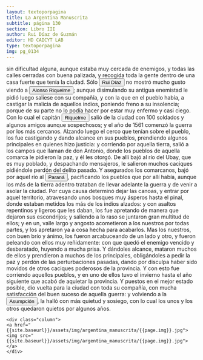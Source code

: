 ```yaml
---
layout: textoporpagina
title: La Argentina Manuscrita
subtitle: página 130
section: Libro III
author: Rui Díaz de Guzmán
editor: HD CAICYT LAB
type: textoporpagina
img: pg_0134
---
```


<div class="row">
    <div class="column">
sin dificultad alguna, aunque estaba muy cercada de enemigos, y todas las calles cerradas con buena palizada, y recogida toda la gente dentro de una casa fuerte que tenía la ciudad. Sólo <button class="balloon" data-balloon-pos="up" data-balloon-length="large" data-balloon="Ruy Díaz de Melgarejo (Salteras de Sevilla, 1519 – Santa Fe la Vieja, 1602) fue un militar, conquistador, explorador, estadista, minero y burócrata colonial español establecido en la región del Río de la Plata. Su vida estuvo marcada por guerras, conspiraciones, persecuciones y conflictos familiares. Junto a Juan de Salazar, Alonso Riquelme de Guzmán y Diego de Abreu se opuso al gobierno asunceno de Domingo Martínez de Irala, apoyando al deportado Álvar Núñez Cabeza de Vaca. Gobernó de manera casi absoluta e independiente la antigua provincia asuncena del Guayrá, fácticamente durante 20 años, y luego de separarla de Asunción en 1575, con el título de teniente de gobernador del Guayrá unos 15 años más.">Rui Díaz</button> no mostró mucho gusto viendo a <button class="balloon" data-balloon-pos="up" data-balloon-length="large" data-balloon="Alonso Riquelme de Guzmán y Ponce de León - nació en Jerez de la Frontera por 1519. Ruy Díaz de Guzmán - su padre - le declaró hijo suyo y de Violante Ponce de León, el 13-VIII-1528, en una escritura de poder general a favor de Juan de Xerez, procurador de Sevilla. Desde su infancia y hasta su primera juventud sirvió de paje y luego como secretario de sus presuntos deudos los Duques de Medina Sidonia, Juan Alonso de Guzmán y Ana de Aragón. Tenía 21 años cuando se alistó en la armada de su pariente Alvar Núñez Cabeza de Vaca (tío carnal de su madrastra y del mismo linaje de su abuela Catalina de Zurita), y zarpó con rumbo al Río de la Plata .">Alonso Riquelme</button>; aunque disimulando su antigua enemistad le pidió luego saliese con su compañía, y con la que en el pueblo había, a castigar la malicia de aquellos indios, poniendo freno a su insolencia; porque de su parte no lo podía hacer por estar muy enfermo y casi ciego. Con lo cual el capitán <button class="balloon" data-balloon-pos="up" data-balloon-length="large" data-balloon="Alonso Riquelme de Guzmán y Ponce de León - nació en Jerez de la Frontera por 1519. Ruy Díaz de Guzmán - su padre - le declaró hijo suyo y de Violante Ponce de León, el 13-VIII-1528, en una escritura de poder general a favor de Juan de Xerez, procurador de Sevilla. Desde su infancia y hasta su primera juventud sirvió de paje y luego como secretario de sus presuntos deudos los Duques de Medina Sidonia, Juan Alonso de Guzmán y Ana de Aragón. Tenía 21 años cuando se alistó en la armada de su pariente Alvar Núñez Cabeza de Vaca (tío carnal de su madrastra y del mismo linaje de su abuela Catalina de Zurita), y zarpó con rumbo al Río de la Plata .">Riquelme</button> salió de la ciudad con 100 soldados y algunos amigos aunque sospechosos; y el año de 1561 comenzó la guerra por los más cercanos. Alzando luego el cerco que tenían sobre el pueblo, los fue castigando y dando alcance en sus pueblos, prendiendo algunos principales en quienes hizo justicia: y corriendo por aquella tierra, salió a los campos que llaman de don Antonio, donde los pueblos de aquella comarca le pidieron la paz, y él les otorgó. De allí bajó al río del Ubay, que es muy poblado, y despachando mensajeros, le salieron muchos caciques pidiéndole perdón del delito pasado. Y asegurados los comarcanos, bajó por aquel río al <a href="https://recogito.pelagios.org/document/wzqxhk0h3vpikm/part/1/edit#6389d948-a2d2-47e7-9a15-b83513411cc4" target="_blank"><button class="balloon" data-balloon-pos="up" data-balloon-length="large" data-balloon="Se refiere al Río Paraná.">Paraná</button></a>, pacificando los pueblos que por allí había, aunque los más de la tierra adentro trataban de llevar adelante la guerra y de venir a asolar la ciudad. Por cuya causa determinó dejar las canoas, y entrar por aquel territorio, atravesando unos bosques muy ásperos hasta el pinal, donde estaban metidos los más de los indios alzados: y con asaltos repentinos y ligeros que les daban, los fue apretando de manera que dejaron sus escondrijos; y saliendo a lo raso se juntaron gran multitud de ellos; y en un, valle largo y angosto acometieron a los nuestros por todas partes, y los apretaron ya a cosa hecha para acabarlos. Mas los nuestros, con buen brío y ánimo, los fueron arcabuceando de un lado y otro, y fueron peleando con ellos muy reñidamente: con que quedó el enemigo vencido y desbaratado, huyendo a mucha prisa. Y dándoles alcance, mataron muchos de ellos y prendieron a muchos de los principales, obligándoles a pedir la paz y perdón de las perturbaciones pasadas, dando por disculpa haber sido movidos de otros caciques poderosos de la provincia. Y con esto fue corriendo aquellos pueblos, y en uno de ellos tuvo el invierno hasta el año siguiente que acabó de aquietar la provincia. Y puestos en el mejor estado posible, dio vuelta para la ciudad con toda su compañía, con mucha satisfacción del buen suceso de aquella guerra: y volviendo a la <a href="https://recogito.pelagios.org/document/wzqxhk0h3vpikm/part/1/edit#3412d7b5-6c4b-48cb-ac2a-25e064ec79ae" target="_blank"><button class="balloon" data-balloon-pos="up" data-balloon-length="large" data-balloon="Asunción del Paraguay.">Asumpción</button></a>, la halló con más quietud y sosiego, con lo cual los unos y los otros quedaron quietos por algunos años.    </div>

    <div class="column">
    <a href="{{site.baseurl}}/assets/img/argentina_manuscrita/{{page.img}}.jpg"><img src="{{site.baseurl}}/assets/img/argentina_manuscrita/{{page.img}}.jpg"></a>
    </div>
</div>